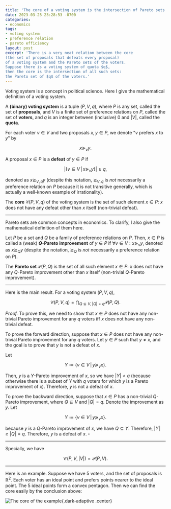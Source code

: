 ```yaml
---
title: 'The core of a voting system is the intersection of Pareto sets'
date: 2023-03-25 23:28:53 -0700
categories:
- economics
tags:
- voting system
- preference relation
- pareto efficiency
layout: post
excerpt: 'There is a very neat relation between the core
(the set of proposals that defeats every proposal)
of a voting system and the Pareto sets of the voters.
Suppose there is a voting system of quota $q$,
then the core is the intersection of all such sets:
the Pareto set of $q$ of the voters.'
---
```


Voting system is a concept in political science.
Here I give the mathematical definition of a voting system.

A **(binary) voting system** is a tuple $(P,V,q)$, where
$P$ is any set, called the set of **proposals**,
and $V$ is a finite set of preference relations on $P$, called the set of **voters**,
and $q$ is an integer between (inclusive) $0$ and $\left|V\right|$,
called the **quota**.

For each voter $v\in V$ and two proposals $x,y\in P$,
we denote "$v$ prefers $x$ to $y$" by

$$x\succeq_vy.$$

A proposal $x\in P$ is a **defeat** of $y\in P$ if

$$\left|\left\{v\in V\,\middle|\,x\succeq_vy\right\}\right|\geq q,$$

denoted as $x\succsim_{V,q}y$
(despite this notation, $\succsim_{V,q}$ is *not* necessarily a preference relation on $P$
because it is not transitive generally,
which is actually a well-known example of irrationality).

The **core** $\mathcal C(P,V,q)$ of the voting system is the set of such element $x\in P$:
$x$ does not have any defeat other than $x$ itself (non-trivial defeat).

---

Pareto sets are common concepts in economics.
To clarify, I also give the mathematical definition of them here.

Let $P$ be a set and $Q$ be a family of preference relations on $P$.
Then, $x\in P$ is called a (weak) **$Q$-Pareto improvement** of $y\in P$ if $\forall v\in V:x\succeq_vy$,
denoted as $x\succsim_Qy$
(despite the notation, $\succsim_Q$ is *not* necessarily a preference relation on $P$).

The **Pareto set** $\mathcal P(P,Q)$ is the set of all such element $x\in P$:
$x$ does not have any $Q$-Pareto improvement other than $x$ itself
(non-trivial $Q$-Pareto improvement).

---

Here is the main result.
For a voting system $(P,V,q)$,

$$\mathcal C(P,V,q)=\bigcap_{Q\subseteq V,\left|Q\right|=q}\mathcal P(P,Q).$$

*Proof.*
To prove this, we need to show that
$x\in P$ does not have any non-trivial Pareto improvement for any $q$ voters iff
$x$ does not have any non-trivial defeat.

To prove the forward direction, suppose
that $x\in P$ does not have any non-trivial Pareto improvement for any $q$ voters.
Let $y\in P$ such that $y\ne x$, and the goal is to prove that $y$ is not a defeat of $x$.

Let

$$Y\coloneqq\left\{v\in V\,\middle|\,y\succeq_vx\right\}.$$

Then, $y$ is a $Y$-Pareto improvement of $x$,
so we have $\left|Y\right|<q$
(because otherwise there is a subset of $Y$ with $q$ voters for which $y$ is a Pareto improvement of $x$).
Therefore, $y$ is not a defeat of $x$.

To prove the backward direction, suppose
that $x\in P$ has a non-trivial $Q$-Pareto improvement, where $Q\subseteq V$ and $\left|Q\right|=q$.
Denote the improvement as $y$. Let

$$Y\coloneqq\left\{v\in V\,\middle|\,y\succeq_vx\right\}.$$

because $y$ is a $Q$-Pareto improvement of $x$, we have $Q\subseteq Y$.
Therefore, $\left|Y\right|\geq\left|Q\right|=q$.
Therefore, $y$ is a defeat of $x$.
$\square$

---

Specially, we have

$$\mathcal C\!\left(P,V,\left|V\right|\right)=\mathcal P(P,V).$$

---

Here is an example.
Suppose we have 5 voters, and the set of proposals is $\mathbb R^2$.
Each voter has an ideal point and prefers points nearer to the ideal point.
The 5 ideal points form a convex pentagon.
Then we can find the core easily by the conclusion above:

<!--
\documentclass{standalone}
\usepackage{tikz}

\tikzset{c/.style={every coordinate/.try}}

\begin{document}

\begin{tikzpicture}
	\coordinate (a) at (0,0);
	\coordinate (b) at (0.5,0.5);
	\coordinate (c) at (1,0.3);
	\coordinate (d) at (1,-0.3);
	\coordinate (e) at (0.5,-0.5);
	\coordinate (cap) at (1.5,0);
	\newcommand{\vect}{(a),(b),(c),(d),(e),(a),(b),(c),(d)}
	\foreach \i in {0,...,4} {
		\foreach [count=\j] \coord in \vect {
			\def\k{\number\numexpr\j-\i\relax}
			\coordinate[at=\coord,name=v\k];
		}
		\begin{scope}[every coordinate/.style={shift={(2*\i,0)}}]
			\fill[gray] ([c]v1) -- ([c]v2) -- ([c]v3) -- ([c]v4) -- cycle;
			\draw[thick] ([c]a) -- ([c]b) -- ([c]c) -- ([c]d) -- ([c]e) -- cycle;
			\draw[dashed] ([c]v1) -- ([c]v4);
			\ifnum\i=4
				\node at ([c]cap) {$=$};
			\else
				\node at ([c]cap) {$\cap$};
			\fi
		\end{scope}
	}
	\begin{scope}[every coordinate/.style={shift={(2*5,0)}}]
		\begin{scope}
			\foreach \i in {0,...,4} {
				\foreach [count=\j] \coord in \vect {
					\def\k{\number\numexpr\j-\i\relax}
					\coordinate[at=\coord,name=v\k];
				}
				\clip ([c]v1) -- ([c]v2) -- ([c]v3) -- ([c]v4) -- cycle;
			}
			\fill[gray] ([c]a) -- ([c]b) -- ([c]c) -- ([c]d) -- ([c]e) -- cycle;
		\end{scope}
		\draw[thick] ([c]a) -- ([c]b) -- ([c]c) -- ([c]d) -- ([c]e) -- cycle;
		\draw[dashed] ([c]a) -- ([c]c);
		\draw[dashed] ([c]b) -- ([c]d);
		\draw[dashed] ([c]c) -- ([c]e);
		\draw[dashed] ([c]d) -- ([c]a);
		\draw[dashed] ([c]e) -- ([c]b);
	\end{scope}
\end{tikzpicture}

\end{document}
-->
![The core of the example]({{page.figure}}five_voting_core.svg){.dark-adaptive .center}
